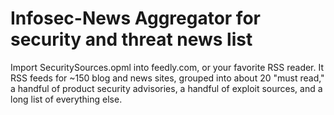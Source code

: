 # Infosec-News Aggregator for security and threat news list 
Import SecuritySources.opml into feedly.com, or your favorite RSS reader. 
It RSS feeds for ~150 blog and news sites, grouped into about 20 "must read," a handful of product security advisories, a handful of exploit sources, and a long list of everything else.
